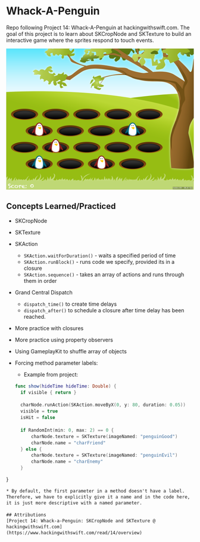 # Whack-A-Penguin
Repo following Project 14: Whack-A-Penguin at hackingwithswift.com.  The goal of this project is to learn about SKCropNode and SKTexture to build an interactive game where the sprites respond to touch events.

![project14-screenshot](project14-screenshot.png)

## Concepts Learned/Practiced
* SKCropNode
* SKTexture
* SKAction
  * ```SKAction.waitForDuration()``` - waits a specified period of time
  * ```SKAction.runBlock()``` - runs code we specify, provided its in a closure
  * ```SKAction.sequence()``` - takes an array of actions and runs through them in order
* Grand Central Dispatch
  * ```dispatch_time()``` to create time delays
  * ```dispatch_after()``` to schedule a closure after time delay has been reached.
* More practice with closures
* More practice using property observers
* Using GameplayKit to shuffle array of objects
* Forcing method parameter labels:
  * Example from project:

  ```swift
  func show(hideTime hideTime: Double) {
    if visible { return }

    charNode.runAction(SKAction.moveByX(0, y: 80, duration: 0.05))
    visible = true
    isHit = false

    if RandomInt(min: 0, max: 2) == 0 {
        charNode.texture = SKTexture(imageNamed: "penguinGood")
        charNode.name = "charFriend"
    } else {
        charNode.texture = SKTexture(imageNamed: "penguinEvil")
        charNode.name = "charEnemy"
    }
}

  ```
  * By default, the first parameter in a method doesn't have a label.  Therefore, we have to explicitly give it a name and in the code here, it is just more descriptive with a named parameter.

## Attributions
[Project 14: Whack-a-Penguin: SKCropNode and SKTexture @ hackingwithswift.com](https://www.hackingwithswift.com/read/14/overview)
